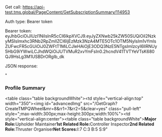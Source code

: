
Get call: https://api-test.tms.global/PageContent/GetSubscriptionSummary/114953

Auth type: Bearer token

Bearer token: eyJhbGciOiJIUzI1NiIsInR5cCI6IkpXVCJ9.eyJyZXNwb25kZW50SUQiOiI2NzkyMSIsImxhc3RNb2RpZmllZCI6IjEzMzk3NzA4MTE5OTc1OTM5NyIsIm1vYmlsZUFwcFR5cGUiOiJ0ZWFtT1MiLCJleHAiOjE3ODQ3NzE5NTgsImlzcyI6IlRNUy5HbG9iYWwiLCJhdWQiOiJUTVMuR2xvYmFsIn0.2hcndV41TVTYeVTsK680QJ9HsLg3M1USBDrORgIb_dk

JSON response:

"<h3>Profile Summary</h3><table class=\"table backgroundWhite\"><tbody><tr><td style=\"vertical-align:top\" width=\"350\"><img id=\"advancedImg\" src=\"/GetGraph?CreateTMPQWheel&amp;mr=8&amp;rr1=7&amp;rr2=5&amp;clear=yes\" class=\"pull-left\" style=\";max-width:300px;max-height:300px;width:100%\"></td><td style=\"vertical-align:center\"><table class=\"table backgroundWhite\"><tbody><tr><td><b>Major Role:</b></td><td>Upholder Maintainer</td></tr><tr><td><b>1st Related Role:</b></td><td>Controller Inspector</td></tr><tr><td><b>2nd Related Role:</b></td><td>Thruster Organiser</td></tr><tr><td><b>Net Scores:</b></td><td>I:7 C:3 B:5 S:9</td></tr></tbody></table></td></tr></tbody></table>"